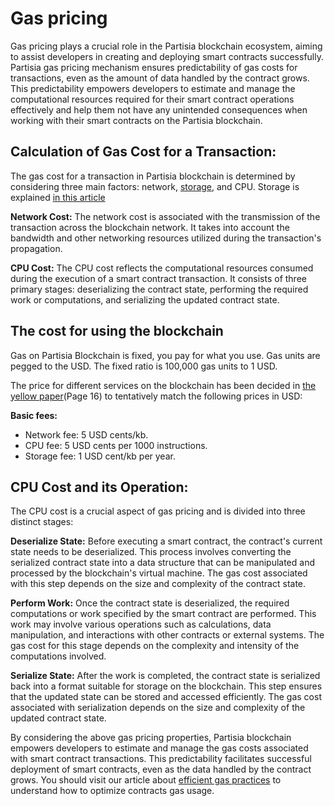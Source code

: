 # Gas pricing 

Gas pricing plays a crucial role in the Partisia blockchain ecosystem, aiming to assist developers in creating and deploying smart contracts successfully. Partisia gas pricing mechanism ensures predictability of gas costs for transactions, even as the amount of data handled by the contract grows. This predictability empowers developers to estimate and manage the computational resources required for their smart contract operations effectively and help them not have any unintended consequences when working with their smart contracts on the Partisia blockchain.

## Calculation of Gas Cost for a Transaction:
The gas cost for a transaction in Partisia blockchain is determined by considering three main factors: network, [storage](storage-gas-price.md), and CPU. Storage is explained [in this article](storage-gas-price.md)

**Network Cost:** The network cost is associated with the transmission of the transaction across the blockchain network. It takes into account the bandwidth and other networking resources utilized during the transaction's propagation.

**CPU Cost:** The CPU cost reflects the computational resources consumed during the execution of a smart contract transaction. It consists of three primary stages: deserializing the contract state, performing the required work or computations, and serializing the updated contract state.

## The cost for using the blockchain

Gas on Partisia Blockchain is fixed, you pay for what you use. Gas units are pegged to the USD. The fixed ratio is 100,000 gas units to 1 USD.

The price for different services on the blockchain has been decided in [the yellow paper](https://drive.google.com/file/d/1OX7ljrLY4IgEA1O3t3fKNH1qSO60_Qbw/view)(Page 16) to tentatively match the following prices in USD:

**Basic fees:**

- Network fee: 5 USD cents/kb.
- CPU fee: 5 USD cents per 1000 instructions.
- Storage fee: 1 USD cent/kb per year.

## CPU Cost and its Operation:
The CPU cost is a crucial aspect of gas pricing and is divided into three distinct stages:

**Deserialize State:** Before executing a smart contract, the contract's current state needs to be deserialized. This process involves converting the serialized contract state into a data structure that can be manipulated and processed by the blockchain's virtual machine. The gas cost associated with this step depends on the size and complexity of the contract state.

**Perform Work:** Once the contract state is deserialized, the required computations or work specified by the smart contract are performed. This work may involve various operations such as calculations, data manipulation, and interactions with other contracts or external systems. The gas cost for this stage depends on the complexity and intensity of the computations involved.

**Serialize State:** After the work is completed, the contract state is serialized back into a format suitable for storage on the blockchain. This step ensures that the updated state can be stored and accessed efficiently. The gas cost associated with serialization depends on the size and complexity of the updated contract state.


By considering the above gas pricing properties, Partisia blockchain empowers developers to estimate and manage the gas costs associated with smart contract transactions. This predictability facilitates successful deployment of smart contracts, even as the data handled by the contract grows. You should visit our article about [efficient gas practices](efficient-gas-practices.md) to understand how to optimize contracts gas usage. 